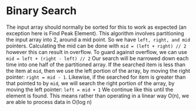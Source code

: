 # Binary Search

The input array should normally be sorted for this to work as expected (an exception here is Find Peak Element).
This algorithm involves partitioning the input array into 2, around a mid point.
So we have `left, right, and mid` pointers.
Calculating the mid can be done with `mid = (left + right) // 2` however this can result in overflow.
To guard against overflow, we can use `mid = left + (right - left) // 2`
Our search will be narrowed down each time into one half of the partitioned array.
If the searched item is less than the item at `mid`, then we use the left portion of the array, by moving
the right pointer: `right = mid - 1`.
Likewise, if the searched for item is greater than that pointed to by `mid`, we will search the right
portion of the array, by moving the left pointer: `left = mid + 1`
We continue like this until the element is found.
This means rather than operating in a linear way O(n), we are able to process data in O(log n)  